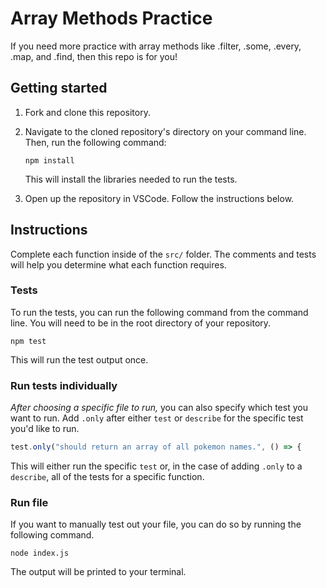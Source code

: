# Array Methods Practice

If you need more practice with array methods like .filter, .some, .every, .map, and .find, then this repo is for you!

## Getting started

1. Fork and clone this repository.

1. Navigate to the cloned repository's directory on your command line. Then, run the following command:

   ```
   npm install
   ```

   This will install the libraries needed to run the tests.

1. Open up the repository in VSCode. Follow the instructions below.

## Instructions

Complete each function inside of the `src/` folder. The comments and tests will help you determine what each function requires.

### Tests

To run the tests, you can run the following command from the command line. You will need to be in the root directory of your repository.

```
npm test
```

This will run the test output once.

### Run tests individually

_After choosing a specific file to run,_ you can also specify which test you want to run. Add `.only` after either `test` or `describe` for the specific test you'd like to run.

```js
test.only("should return an array of all pokemon names.", () => {
```

This will either run the specific `test` or, in the case of adding `.only` to a `describe`, all of the tests for a specific function.

### Run file

If you want to manually test out your file, you can do so by running the following command.

```
node index.js
```

The output will be printed to your terminal.
